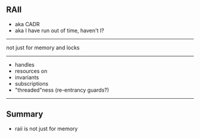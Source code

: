 ## RAII

- aka CADR
- aka I have run out of time, haven't I?

---

not just for memory and locks

---

* handles
* resources on 
* invariants
* subscriptions
* "threaded"ness (re-entrancy guards?)


---

## Summary
- raii is not just for memory